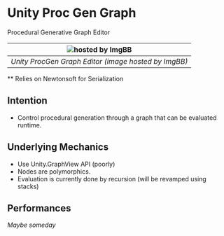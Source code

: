 # Unity Proc Gen Graph

Procedural Generative Graph Editor

| ![hosted by ImgBB](https://i.ibb.co/cFP24KB/Unity-y0-Op34-GHvj.png) | 
|:--:| 
| *Unity ProcGen Graph Editor (image hosted by ImgBB)*  |


** Relies on Newtonsoft for Serialization

## Intention

* Control procedural generation through a graph that can be evaluated runtime.

## Underlying Mechanics

* Use Unity.GraphView API (poorly)
* Nodes are polymorphics.
* Evaluation is currently done by recursion (will be revamped using stacks)

## Performances

*Maybe someday*